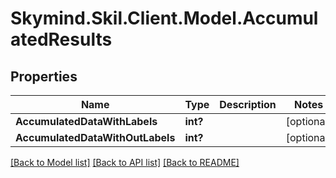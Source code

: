 # Skymind.Skil.Client.Model.AccumulatedResults
## Properties

Name | Type | Description | Notes
------------ | ------------- | ------------- | -------------
**AccumulatedDataWithLabels** | **int?** |  | [optional] 
**AccumulatedDataWithOutLabels** | **int?** |  | [optional] 

[[Back to Model list]](../README.md#documentation-for-models) [[Back to API list]](../README.md#documentation-for-api-endpoints) [[Back to README]](../README.md)

